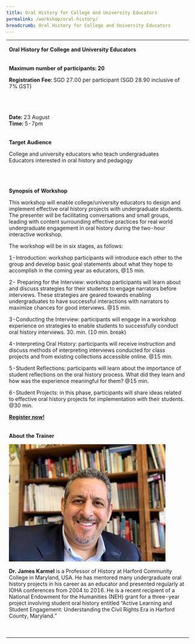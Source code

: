 ```yaml
---
title: Oral History for College and University Educators
permalink: /workshop/oral-history/
breadcrumb: Oral History for College and University Educators
---
```

<table>
<tbody>
<tr>
<td width="471">
<p><strong>Oral History for College and University Educators</strong></p>
</td>
</tr>
<tr>
<td width="471">
<p><strong>Maximum number of participants: 20 </strong></p>
<p><strong>Registration Fee: </strong>SGD 27.00 per participant (SGD 28.90 inclusive of 7% GST)</p>
<p>&nbsp;</p>
</td>
</tr>
<tr>
<td width="471">
<p><strong>Date: </strong>23 August
<br><strong>Time: </strong>5-7pm

</td>
</tr>
<tr>
<td width="471">
<p><strong>Target Audience</strong></p>
<p>College and university educators who teach undergraduates
<br>Educators interested in oral history and pedagogy</p>
<p><em>&nbsp;</em></p>
</td>
</tr>
<tr>
<td width="471">
<p><strong>Synopsis of Workshop</strong></p>
<p>This workshop will enable college/university educators to design and implement effective oral history projects with undergraduate students. The presenter will be facilitating conversations and small groups, leading with content surrounding effective practices for real world undergraduate engagement in oral history during the two-hour interactive workshop.
 
The workshop will be in six stages, as follows:
<p>
1-Introduction: workshop participants will introduce each other to the group and develop basic goal statements about what they hope to accomplish in the coming year as educators, @15 min.
<p>
2- Preparing for the Interview:  workshop participants will learn about and discuss strategies for their students to engage narrators before interviews.  These strategies are geared towards enabling undergraduates to have successful interactions with narrators to maximize chances for good interviews.  @15 min.
<p>
3-Conducting the Interview: participants will engage in a workshop experience on strategies to enable students to successfully conduct oral history interviews. 30. min.   
(10 min. break)
<p>
4-Interpreting Oral History: participants will receive instruction and discuss methods of interpreting interviews conducted for class projects and from existing collections accessible online. @15 min.
<p>
5-Student Reflections: participants will learn about the importance of student reflections on the oral history process.  What did they learn and how was the experience meaningful for them? @15 min.
<p>
6-Student Projects: in this phase, participants will share ideas related to effective oral history projects for implementation with their students. @30 min.
</p>
<p><strong><a href="https://www.nlb.gov.sg/golibrary2/e/ioha2020workshop4">Register now!</a></strong></p>
</td>
</tr>
<tr>
<td width="471">
<p><strong>About the Trainer</strong></p>
<img src="/images/jameskarmel.jpg" alt="James Karmel" style="width:416px;" />
<p><strong>Dr. James Karmel</strong> is a Professor of History at Harford Community College in Maryland, USA. He has mentored many undergraduate oral history projects in his career as an educator and presented regularly at IOHA conferences from 2004 to 2016. He is a recent recipient of a National Endowment for the Humanities (NEH) grant for a three-year project involving student oral history entitled &ldquo;Active Learning and Student Engagement: Understanding the Civil Rights Era in Harford County, Maryland.&rdquo;</p>
<p>&nbsp;</p>
</td>
</tr>
</tbody>
</table>